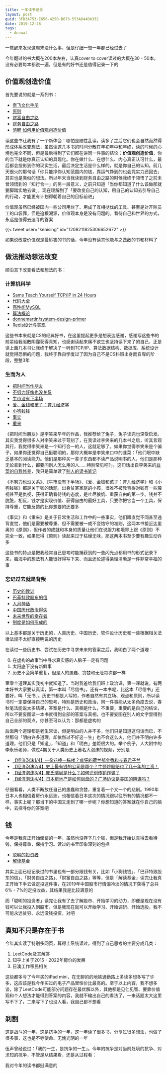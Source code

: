 ```yaml
---
title: 一年读书记录
layout: post
guid: 3FD3A753-E656-425D-B673-553AD44DA332
date: 2019-12-28
tags:
  - Annual
---
```


一觉醒来发现这周末没什么事，但是仔细一想一年都已经过去了

今年翻过的书大概在200本左右，认真cover to cover读过的大概在30 - 50本，没有必要每本都说一遍，但是有的好书还是值得记录一下的

## 价值观创造价值

首先要说的就是一系列书：

+ [奈飞文化手册](https://book.douban.com/subject/30356081/)
+ [原则](https://book.douban.com/subject/27608239/)
+ [财富自由之路](https://book.douban.com/subject/27170672/)
+ [财务自由之路](https://book.douban.com/subject/27009488/)
+ [清醒 如何用价值观创造价值](https://book.douban.com/subject/27021986/)

读这些书让我有了一个新体会：哪怕是随性乱读，读多了之后它们也会自然而然得形成体系改变想法，虽然读这几本书的时间分散在年初年中和年终，读的时候的心境也完全不同，但是最后得到了它们都在讲同一件事的结论：**价值观创造价值**，你的当下就是你真正认知的具现化。你在做什么、在想什么、内心真正认可什么，最后都会投影到你的现实生活，最后决定生活是什么样的，就是你自己的认知。前几天很火的那句话「你只能挣你认知范围内的钱，靠运气挣到的也会凭实力还回去」其实也是类似的想法。所以年末当我读到财务自由之路的时候我终于领悟了之前未曾领悟到的「知行合一」的另一层意义，之前只知道「当你都知道了什么该做那就要脚踏实地去做」，现在理解到了「要改变自己的认知，用自己的认知去引导自己的行动，才能更有计划得朝着自己的目标前进」

价值观虽然已经被国内一些公司用烂了、用成了互相挞伐的工具、甚至是对开除员工的口袋罪，但是追根溯源，价值观本身是没有问题的。看待自己和世界的方式，永远是值得去追寻的答案

{{< tweet user="keaising" id="1208211825306652672" >}}

如果说改变价值观是最厉害的书的话，今年没有读其他能与之匹敌的书和材料了

## 做法推动想法改变

顺沿其下改变看法和想法的书：

### 计算机科学

+ [Sams Teach Yourself TCP/IP in 24 Hours](https://book.douban.com/subject/7075952/)
+ [代码大全](https://book.douban.com/subject/1477390/)
+ [高性能MySQL](https://book.douban.com/subject/23008813/)
+ [算法概论](https://book.douban.com/subject/3155710/)
+ [donnemartin/system-design-primer](https://github.com/donnemartin/system-design-primer)
+ [Redis设计与实现](https://book.douban.com/subject/25900156/)

这些书本来就是CS的经典好书，在这里提起更多是想表达感谢，感谢写这些书的前辈给我驱散阴霾获得真知，也感谢读起来痛不欲生也坚持读下来了的自己，正是读上面几本书让我终于解决了一听到TCP/IP、算法数据结构、数据库、系统设计就觉得恐惧的问题，我终于靠自学度过了因为自己不是CS科班出身而自卑的阶段，整整3年

### 生而为人

+ [把时间当作朋友](https://book.douban.com/subject/3609132/)
+ [不努力好像也没关系](https://book.douban.com/subject/27132582/)
+ [牛市没有下半场](https://book.douban.com/subject/27063724/)
+ [爱、金钱和孩子：育儿经济学](https://book.douban.com/subject/33462451/)
+ [小狗钱钱](https://book.douban.com/subject/3576486/)
+ [事实](https://book.douban.com/subject/33385402/)
+ [重来](https://book.douban.com/subject/5320866/)

《把时间当朋友》是李笑来早年的作品，我推荐给了兔子，兔子读完也深受启发。其实我觉得很多人对李笑来过于苛刻了，在我读过李笑来的几本书之后，听其言观其行，我觉得李笑来是一个知行合一的人，这就足够了。如果你觉得李笑来是个骗子，如果你还觉得自己挺聪明的，那你大概率是李笑来口中的韭菜：「他们眼中缺乏基本的阅读能力。他们是那种买一辈子东西都不读产品说明书的人，他们是那种无论拿到什么，都要问别人怎么用的人......特别常见吧?」。这句话出自李笑来的[韭菜的自我修养](https://book.douban.com/subject/30314653/)，我只是简单读了[别人的读书笔记](https://book.douban.com/annotation/64119901/)

《不努力也没关系》、《牛市没有下半场》、《爱、金钱和孩子：育儿经济学》和《小狗钱钱》都是关于钱的话题。出身贫寒家庭的小孩，很难不被教育得对钱有一些蔑视甚至是仇视，获得正确看待钱的态度，是吐尽狼奶、重获自由的第一步。钱并不肮脏，相反，钱才是实现价值、获得自由的最好工具，只要你把它当一个工具，保持尊重，它能反馈的比你想要的还要多

《事实》和《重来》是关于日常生活和工作中的一些事实，他们跟直觉不同甚至违背直觉，他们是需要被尊重、但不需要被一成不变恪守的准则，这两本书接近达里奥的《原则》，但作者的成就和本身的质量让他们在说服力和境界上跟《原则》不完全一致，如果觉得《原则》读起来过于枯燥无味，那这两本书至少要有趣生动许多

这些书的特点是把我经常自己思考时能捕获到的一些闪光点都用书的形式记录下来，脑海中的想法有人能很好得写下来、而且还论述得条理清晰是一件非常幸福的事

### 忘记过去就是背叛

+ [历史的教训](https://book.douban.com/subject/26279878/)
+ [巴菲特致股东的信](https://book.douban.com/subject/1046164/)
+ [人月神话](https://book.douban.com/subject/1102259/)
+ [中国历代政治得失](https://book.douban.com/subject/1003479/)
+ [未来世界的幸存者](https://book.douban.com/subject/30259509/)
+ [制度是如何形成的](https://book.douban.com/subject/2267824/)

以上基本都是关于历史的，人类历史、中国历史、软件设计历史和一些根据相关法律法规不太好直接明说的历史

在读过一些历史书、尝试在历史中寻求未来的答案之后，我明白了两个道理：

0. 在虚构的故事当中寻求真实感的人脑子一定有问题
1. 太阳底下没有新鲜事
2. 历史不会简单重复，但是人的愚蠢、贪婪和无耻每次都一样

第零个道理其实我初中就知道了。当时我爸给我们班上政治课，第一课就说，有两本好书大家要认真读，第一本叫「尽信书」，还有一本书呢，比这本「尽信书」还要好，叫「无书」。历史书都是人写的，作者自然有其立场、观点和原则，所以读书时一定要保持自己的思考，特别是历史和政治，同一件事能从太多角度去说，春秋笔法能说太多结果，答案是什么、真相是什么，不重要，重要的是自己的结论，所以不要妄图读一本书就得到全部的答案与真相，也不要妄图在别人的文字里得到自己全部的观点，你甚至可以认为：那都是虚构的

后面两个道理都是老生常谈，但是明白的人并不多，他们只是知道这句话而已，不然那句「明白许多道理，却依然过不好这一生」也不会这么火，他们并不明白许多道理，他们只是「知道」，「知道」和「明白」差距很大的。举个例子，人大附中的李永乐老师，做过4期关于人类历史上著名大泡沫的视频，分别是

+ [【经济泡沫1/4】一朵花换一栋楼？疯狂的荷兰郁金香和长春君子兰](https://www.youtube.com/watch?v=PXseMoyGKzY)
+ [【经济泡沫2/4】史上最有钱的公司是哪个？牛顿炒股赔也了几十年的工资！](https://www.youtube.com/watch?v=2hSo_TAecKI&vl=zh-Hans)
+ [【经济泡沫3/4】庞氏骗局是什么？如何识别传销诈骗？](https://www.youtube.com/watch?v=8BnmFkU9wVE)
+ [【经济泡沫4/4】日本房地产是如何崩盘的？广场协议是美国的阴谋吗？](https://www.youtube.com/watch?v=zSX0YYSmiT0)

仔细看看，人类不断放任自己的愚蠢和贪婪，重复着一个又一个的悲剧。1990年日本人也相信着房价永远涨，也相信着日本这次的情况跟以往所有的情况都不一样，事实上呢？那当下的中国又走到了哪一步呢？你想知道的答案就在你自己的脑中，去探寻你的答案吧

## 钱

今年是我真正开始储蓄的一年，虽然也没存下几个钱，但是我开始认真得去看待钱，保持尊重，保持学习。读过的书里印象深刻的包括

+ [聪明的投资者](https://book.douban.com/subject/5243775/)
+ [解读基金](https://book.douban.com/subject/2051332/)

其实上面已经记录过的书里也有一部分跟钱有关，比如「小狗钱钱」、「巴菲特致股东的信」、「财务自由之路」、「财富自由之路」等等，但是「解读基金」读完让我真正开始下手去做定投这件事，在2019年中国股市行情偏冷淡的情况下获得了总共6% - 7%的定投收益，其结果我是比较满意的

而「聪明的投资者」读完让我有了去了解股市、开始学习的动力，即便是现在没有钱可以让我投入到股市，但是我现在就可以开始学习、开始调研、开始选股，我不可能永远贫穷、永远没钱投资，对吧

## 真知不只是存在于书

今年其实读了特别多网页，算得上系统读过，得到了自己思考的主要分成几类：

1. LeetCode及其解答
2. 知乎上关于2015 - 2022年房价的发展
3. 日澳工作移民相关

这些都多亏了今年买的iPad mini，在无聊的的地铁通勤路上多读多想多写了许多，这应该是我今年买过的电子产品里性价比最高的。至于以上内容，我不想多谈，除了LeetCode可能部分问题存在最优解以外，其他都是见仁见智、要靠价值观和个人想法才能得到答案的内容，我就不输出自己的看法了，一来话题太大这里写不下了，二来写下了也没人看，我自己都不想看

## 刹割

这是战斗的一年，这是抗争的一年，这一年读了很多书，分享过很多想法，也做了很多事，这也是不辱使命、无愧光阴的一年

伍声曾经说过：「我的一生，是抗争的一生」。今年的抗争是对当前处境的抗争、对求知的抗争，不管是从结果看，还是从过程看：

我对今年的读书都挺满意的